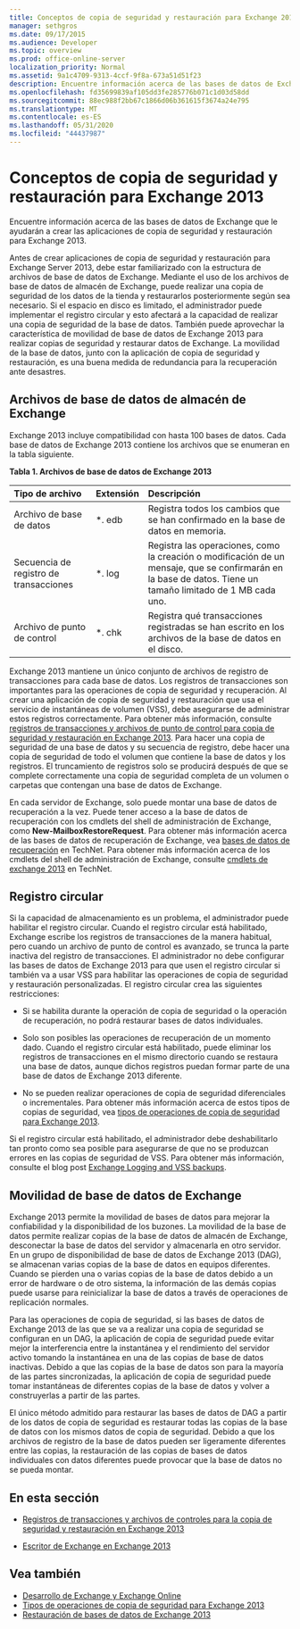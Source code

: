 ```yaml
---
title: Conceptos de copia de seguridad y restauración para Exchange 2013
manager: sethgros
ms.date: 09/17/2015
ms.audience: Developer
ms.topic: overview
ms.prod: office-online-server
localization_priority: Normal
ms.assetid: 9a1c4709-9313-4ccf-9f8a-673a51d51f23
description: Encuentre información acerca de las bases de datos de Exchange que le ayudarán a crear las aplicaciones de copia de seguridad y restauración para Exchange 2013.
ms.openlocfilehash: fd35699839af105dd3fe285776b071c1d03d58dd
ms.sourcegitcommit: 88ec988f2bb67c1866d06b361615f3674a24e795
ms.translationtype: MT
ms.contentlocale: es-ES
ms.lasthandoff: 05/31/2020
ms.locfileid: "44437987"
---
```

# <a name="backup-and-restore-concepts-for-exchange-2013"></a>Conceptos de copia de seguridad y restauración para Exchange 2013

Encuentre información acerca de las bases de datos de Exchange que le ayudarán a crear las aplicaciones de copia de seguridad y restauración para Exchange 2013.
  
Antes de crear aplicaciones de copia de seguridad y restauración para Exchange Server 2013, debe estar familiarizado con la estructura de archivos de base de datos de Exchange. Mediante el uso de los archivos de base de datos de almacén de Exchange, puede realizar una copia de seguridad de los datos de la tienda y restaurarlos posteriormente según sea necesario. Si el espacio en disco es limitado, el administrador puede implementar el registro circular y esto afectará a la capacidad de realizar una copia de seguridad de la base de datos. También puede aprovechar la característica de movilidad de base de datos de Exchange 2013 para realizar copias de seguridad y restaurar datos de Exchange. La movilidad de la base de datos, junto con la aplicación de copia de seguridad y restauración, es una buena medida de redundancia para la recuperación ante desastres.

<a name="bk_exchangedatabases"> </a>

## <a name="exchange-store-database-files"></a>Archivos de base de datos de almacén de Exchange

Exchange 2013 incluye compatibilidad con hasta 100 bases de datos. Cada base de datos de Exchange 2013 contiene los archivos que se enumeran en la tabla siguiente. 
  
**Tabla 1. Archivos de base de datos de Exchange 2013**

|Tipo de archivo|Extensión|Descripción|
|:-----|:-----|:-----|
|Archivo de base de datos  <br/> |\*. edb  <br/> |Registra todos los cambios que se han confirmado en la base de datos en memoria.  <br/> |
|Secuencia de registro de transacciones  <br/> |\*. log  <br/> |Registra las operaciones, como la creación o modificación de un mensaje, que se confirmarán en la base de datos. Tiene un tamaño limitado de 1 MB cada uno.  <br/> |
|Archivo de punto de control  <br/> |\*. chk  <br/> |Registra qué transacciones registradas se han escrito en los archivos de la base de datos en el disco.  <br/> |
   
Exchange 2013 mantiene un único conjunto de archivos de registro de transacciones para cada base de datos. Los registros de transacciones son importantes para las operaciones de copia de seguridad y recuperación. Al crear una aplicación de copia de seguridad y restauración que usa el servicio de instantáneas de volumen (VSS), debe asegurarse de administrar estos registros correctamente. Para obtener más información, consulte [registros de transacciones y archivos de punto de control para copia de seguridad y restauración en Exchange 2013](transaction-logs-and-checkpoint-files-for-backup-and-restore-in-exchange.md). Para hacer una copia de seguridad de una base de datos y su secuencia de registro, debe hacer una copia de seguridad de todo el volumen que contiene la base de datos y los registros. El truncamiento de registros solo se producirá después de que se complete correctamente una copia de seguridad completa de un volumen o carpetas que contengan una base de datos de Exchange.
  
En cada servidor de Exchange, solo puede montar una base de datos de recuperación a la vez. Puede tener acceso a la base de datos de recuperación con los cmdlets del shell de administración de Exchange, como **New-MailboxRestoreRequest**. Para obtener más información acerca de las bases de datos de recuperación de Exchange, vea [bases de datos de recuperación](https://technet.microsoft.com/library/dd876954%28v=exchg.150%29.aspx) en TechNet. Para obtener más información acerca de los cmdlets del shell de administración de Exchange, consulte [cmdlets de exchange 2013](https://technet.microsoft.com/library/bb124413.aspx) en TechNet. 
  
## <a name="circular-logging"></a>Registro circular
<a name="bk_circularlogging"> </a>

Si la capacidad de almacenamiento es un problema, el administrador puede habilitar el registro circular. Cuando el registro circular está habilitado, Exchange escribe los registros de transacciones de la manera habitual, pero cuando un archivo de punto de control es avanzado, se trunca la parte inactiva del registro de transacciones. El administrador no debe configurar las bases de datos de Exchange 2013 para que usen el registro circular si también va a usar VSS para habilitar las operaciones de copia de seguridad y restauración personalizadas. El registro circular crea las siguientes restricciones: 
  
- Si se habilita durante la operación de copia de seguridad o la operación de recuperación, no podrá restaurar bases de datos individuales.
    
- Solo son posibles las operaciones de recuperación de un momento dado. Cuando el registro circular está habilitado, puede eliminar los registros de transacciones en el mismo directorio cuando se restaura una base de datos, aunque dichos registros puedan formar parte de una base de datos de Exchange 2013 diferente. 
    
- No se pueden realizar operaciones de copia de seguridad diferenciales o incrementales. Para obtener más información acerca de estos tipos de copias de seguridad, vea [tipos de operaciones de copia de seguridad para Exchange 2013](types-of-backup-operations-for-exchange-2013.md).
    
Si el registro circular está habilitado, el administrador debe deshabilitarlo tan pronto como sea posible para asegurarse de que no se produzcan errores en las copias de seguridad de VSS. Para obtener más información, consulte el blog post [Exchange Logging and VSS backups](https://blogs.technet.com/b/exchange/archive/2010/08/18/3410672.aspx). 
  
## <a name="exchange-database-mobility"></a>Movilidad de base de datos de Exchange
<a name="bk_exchangedatabasemobility"> </a>

Exchange 2013 permite la movilidad de bases de datos para mejorar la confiabilidad y la disponibilidad de los buzones. La movilidad de la base de datos permite realizar copias de la base de datos de almacén de Exchange, desconectar la base de datos del servidor y almacenarla en otro servidor. En un grupo de disponibilidad de base de datos de Exchange 2013 (DAG), se almacenan varias copias de la base de datos en equipos diferentes. Cuando se pierden una o varias copias de la base de datos debido a un error de hardware o de otro sistema, la información de las demás copias puede usarse para reinicializar la base de datos a través de operaciones de replicación normales.
  
Para las operaciones de copia de seguridad, si las bases de datos de Exchange 2013 de las que se va a realizar una copia de seguridad se configuran en un DAG, la aplicación de copia de seguridad puede evitar mejor la interferencia entre la instantánea y el rendimiento del servidor activo tomando la instantánea en una de las copias de base de datos inactivas. Debido a que las copias de la base de datos son para la mayoría de las partes sincronizadas, la aplicación de copia de seguridad puede tomar instantáneas de diferentes copias de la base de datos y volver a construyerlas a partir de las partes.
  
El único método admitido para restaurar las bases de datos de DAG a partir de los datos de copia de seguridad es restaurar todas las copias de la base de datos con los mismos datos de copia de seguridad. Debido a que los archivos de registro de la base de datos pueden ser ligeramente diferentes entre las copias, la restauración de las copias de bases de datos individuales con datos diferentes puede provocar que la base de datos no se pueda montar.
  
## <a name="in-this-section"></a>En esta sección
<a name="bk_inthissection"> </a>

- [Registros de transacciones y archivos de controles para la copia de seguridad y restauración en Exchange 2013](transaction-logs-and-checkpoint-files-for-backup-and-restore-in-exchange.md)
    
- [Escritor de Exchange en Exchange 2013](exchange-writer-in-exchange-2013.md)
    
## <a name="see-also"></a>Vea también

- [Desarrollo de Exchange y Exchange Online](../exchange-server-development.md) 
- [Tipos de operaciones de copia de seguridad para Exchange 2013](types-of-backup-operations-for-exchange-2013.md)
- [Restauración de bases de datos de Exchange 2013](restoring-exchange-2013-databases.md)
    

